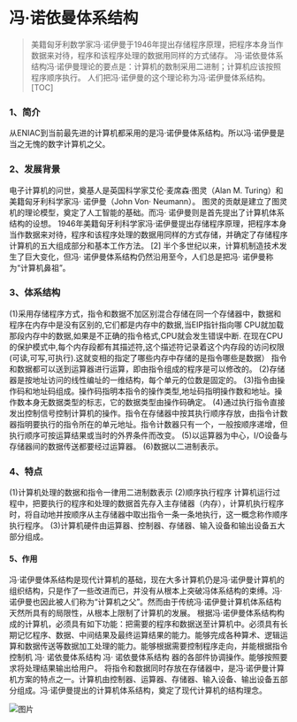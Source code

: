 # 冯·诺依曼体系结构
> 美籍匈牙利数学家冯·诺伊曼于1946年提出存储程序原理，把程序本身当作数据来对待，程序和该程序处理的数据用同样的方式储存。
> 冯·诺依曼体系结构冯·诺伊曼理论的要点是：计算机的数制采用二进制；计算机应该按照程序顺序执行。
>人们把冯·诺伊曼的这个理论称为冯·诺伊曼体系结构。
[TOC]
### 1、简介
  从ENIAC到当前最先进的计算机都采用的是冯·诺伊曼体系结构。所以冯·诺伊曼是当之无愧的数字计算机之父。
### 2、发展背景
  电子计算机的问世，奠基人是英国科学家艾伦·麦席森·图灵（Alan M. Turing）和美籍匈牙利科学家冯· 诺伊曼（John Von· Neumann）。
图灵的贡献是建立了图灵机的理论模型，奠定了人工智能的基础。而冯· 诺伊曼则是首先提出了计算机体系结构的设想。
1946年美籍匈牙利科学家冯·诺伊曼提出存储程序原理，把程序本身当作数据来对待，程序和该程序处理的数据用同样的方式存储，并确定了存储程序计算机的五大组成部分和基本工作方法。 [2] 
半个多世纪以来，计算机制造技术发生了巨大变化，但冯· 诺伊曼体系结构仍然沿用至今，人们总是把冯· 诺伊曼称为“计算机鼻祖”。
### 3、体系结构
  (1)采用存储程序方式，指令和数据不加区别混合存储在同一个存储器中，数据和程序在内存中是没有区别的,它们都是内存中的数据,当EIP指针指向哪 CPU就加载那段内存中的数据,如果是不正确的指令格式,CPU就会发生错误中断. 在现在CPU的保护模式中,每个内存段都有其描述符,这个描述符记录着这个内存段的访问权限(可读,可写,可执行).这就变相的指定了哪些内存中存储的是指令哪些是数据）
指令和数据都可以送到运算器进行运算，即由指令组成的程序是可以修改的。
  (2)存储器是按地址访问的线性编址的一维结构，每个单元的位数是固定的。
  (3)指令由操作码和地址码组成。操作码指明本指令的操作类型,地址码指明操作数和地址。操作数本身无数据类型的标志，它的数据类型由操作码确定。
  (4)通过执行指令直接发出控制信号控制计算机的操作。指令在存储器中按其执行顺序存放，由指令计数器指明要执行的指令所在的单元地址。指令计数器只有一个，一般按顺序递增，但执行顺序可按运算结果或当时的外界条件而改变。
  (5)以运算器为中心，I/O设备与存储器间的数据传送都要经过运算器。
  (6)数据以二进制表示。
### 4、特点
  (1)计算机处理的数据和指令一律用二进制数表示
  (2)顺序执行程序
计算机运行过程中，把要执行的程序和处理的数据首先存入主存储器（内存），计算机执行程序时，将自动地并按顺序从主存储器中取出指令一条一条地执行，这一概念称作顺序执行程序。
  (3)计算机硬件由运算器、控制器、存储器、输入设备和输出设备五大部分组成。  

#### 5、作用
   冯·诺伊曼体系结构是现代计算机的基础，现在大多计算机仍是冯·诺伊曼计算机的组织结构，只是作了一些改进而已，并没有从根本上突破冯体系结构的束缚。冯·诺伊曼也因此被人们称为“计算机之父”。然而由于传统冯·诺伊曼计算机体系结构天然所具有的局限性，从根本上限制了计算机的发展。
根据冯·诺伊曼体系结构构成的计算机，必须具有如下功能：把需要的程序和数据送至计算机中。必须具有长期记忆程序、数据、中间结果及最终运算结果的能力。能够完成各种算术、逻辑运算和数据传送等数据加工处理的能力。能够根据需要控制程序走向，并能根据指令控制机
   冯· 诺依曼体系结构
   冯· 诺依曼体系结构 
   器的各部件协调操作。能够按照要求将处理结果输出给用户。 
将指令和数据同时存放在存储器中，是冯·诺伊曼计算机方案的特点之一。计算机由控制器、运算器、存储器、输入设备、输出设备五部分组成。冯·诺伊曼提出的计算机体系结构，奠定了现代计算机的结构理念。

 ![图片](https://hi-yee.github.io/coconut-blog/images/imageComputerRelatedTheory/cp-01.png)